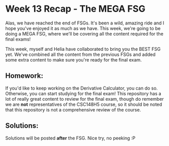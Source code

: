 # Week 13 Recap - The MEGA FSG

Alas, we have reached the end of FSGs. It's been a wild, amazing ride and I hope you've enjoyed it as much as we have. This week, we're going to be doing a MEGA FSG, where we'll be covering all the content required for the final exams! 

This week, myself and Helia have collaborated to bring you the BEST FSG yet. We've combined all the content from the previous FSGs and added some extra content to make sure you're ready for the final exam.

## Homework:
If you'd like to keep working on the Derivative Calculator, you can do so. Otherwise, you can start studying for the final exam! This repository has a lot of really great content to review for the final exam, though do remember we are **not** representatives of the CSC148H5 course, so it should be noted that this repository is not a comprehensive review of the course.

## Solutions:
Solutions will be posted **after** the FSG. Nice try, no peeking :P